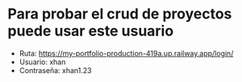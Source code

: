 # Para probar el crud de proyectos puede usar este usuario

- Ruta: https://my-portfolio-production-419a.up.railway.app/login/
- Usuario: xhan
- Contraseña: xhan1.23